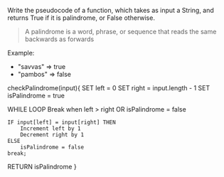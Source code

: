 Write the pseudocode of a function, which takes as input a String, and returns True if it is palindrome, or False otherwise.

> A palindrome is a word, phrase, or sequence that reads the same backwards as forwards

Example:
*  "savvas" => true
*  "pambos" => false

checkPalindrome(input){
SET left = 0
SET right = input.length - 1
SET isPalindrome = true

WHILE LOOP
Break when left > right OR isPalindrome = false
	
	IF input[left] = input[right] THEN
		Increment left by 1
		Decrement right by 1
	ELSE
		isPalindrome = false
    break;

RETURN isPalindrome
}

